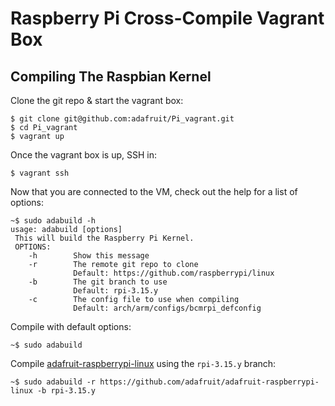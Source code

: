 # Raspberry Pi Cross-Compile Vagrant Box

## Compiling The Raspbian Kernel

Clone the git repo & start the vagrant box:

```
$ git clone git@github.com:adafruit/Pi_vagrant.git
$ cd Pi_vagrant
$ vagrant up
```

Once the vagrant box is up, SSH in:

```
$ vagrant ssh
```

Now that you are connected to the VM, check out the help for a list of options:

```
~$ sudo adabuild -h
usage: adabuild [options]
 This will build the Raspberry Pi Kernel.
 OPTIONS:
    -h        Show this message
    -r        The remote git repo to clone
              Default: https://github.com/raspberrypi/linux
    -b        The git branch to use
              Default: rpi-3.15.y
    -c        The config file to use when compiling
              Default: arch/arm/configs/bcmrpi_defconfig
```

Compile with default options:

```
~$ sudo adabuild
```

Compile [adafruit-raspberrypi-linux][1] using the `rpi-3.15.y` branch:

```
~$ sudo adabuild -r https://github.com/adafruit/adafruit-raspberrypi-linux -b rpi-3.15.y
```

[1]: https://github.com/adafruit/adafruit-raspberrypi-linux
